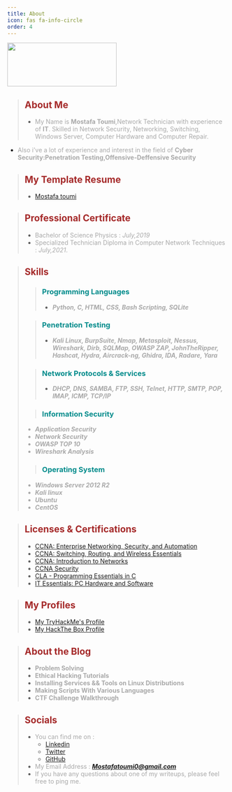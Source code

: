 ```yaml
---
title: About
icon: fas fa-info-circle
order: 4
---
```

<img src="https://raw.githubusercontent.com/Mostafatoumi/mostafatoumi.io_img/main/emSec02.gif" width="250" height="100">


> ## **<strong><font color="Brown">About Me</font></strong>**
> * <font color="DarkGray">My Name is <strong>Mostafa Toumi</strong>,Network Technician with experience of <strong>IT</strong>. Skilled in Network Security, Networking, Switching, Windows Server, Computer Hardware and Computer Repair.</font>
* <font color="DarkGray">Also i’ve a lot of experience and interest in the field of <strong>Cyber Security:Penetration Testing,Offensive-Deffensive Security</strong> </font>

> ## **<strong><font color="Brown">My Template Resume</font></strong>**
> * <a href="https://drive.google.com/file/d/1H6cGKowMtVAF8oS2lHDk6Kolex4211Wl/view" target="_blank">Mostafa toumi</a>

> ## **<strong><font color="Brown">Professional Certificate</font></strong>**
> * <font color="DarkGray"> Bachelor of Science Physics : <em> July,2019</em></font>
> * <font color="DarkGray"> Specialized Technician Diploma in Computer Network Techniques : <em>July,2021</em>.</font>

> ## **<strong><font color="Brown">Skills</font></strong>**
>> ### **<strong><font color="DarkCyan">Programming Languages</font></strong>**
>> * <font color="DarkGray"><em><strong>Python, C, HTML, CSS, Bash Scripting, SQLite</strong></em>
>
>> ### **<strong><font color="DarkCyan">Penetration Testing</font></strong>**
>> * <font color="DarkGray"><em><strong>Kali Linux, BurpSuite, Nmap, Metasploit, Nessus, Wireshark, Dirb, SQLMap, OWASP ZAP, JohnTheRipper, Hashcat, Hydra, Aircrack-ng, Ghidra, IDA, Radare, Yara</strong></em>
>
>> ### **<strong><font color="DarkCyan">Network Protocols & Services</font></strong>**
>> * <font color="DarkGray"><em><strong>DHCP, DNS, SAMBA, FTP, SSH, Telnet, HTTP, SMTP, POP, IMAP, ICMP, TCP/IP</strong></em>
>
>> ### **<strong><font color="DarkCyan">Information Security</font></strong>**
> * <font color="DarkGray"><em><strong>Application Security</strong></em>
> * <font color="DarkGray"><em><strong>Network Security</strong></em>
> * <font color="DarkGray"><em><strong>OWASP TOP 10</strong></em>
> * <font color="DarkGray"><em><strong>Wireshark Analysis</strong></em>
>
>>### **<strong><font color="DarkCyan">Operating System</font></strong>**
>* <font color="DarkGray"><em><strong>Windows Server 2012 R2</strong></em>
>* <font color="DarkGray"><em><strong>Kali linux</strong></em>
>* <font color="DarkGray"><em><strong>Ubuntu</strong></em>
>* <font color="DarkGray"><em><strong>CentOS</strong></em>

> ## **<strong><font color="Brown">Licenses & Certifications</font></strong>**
> * <a href="https://www.credly.com/badges/4058813d-f135-4190-919c-a6905662169a/public_url" target="_blank">CCNA: Enterprise Networking, Security, and Automation</a>
> * <a href="https://www.credly.com/badges/30bd4cb2-d56a-4540-9d7d-4124bb54e8b0/public_url" target="_blank">CCNA: Switching, Routing, and Wireless Essentials</a>
> * <a href="https://www.credly.com/badges/60af3227-2de6-44bc-a863-340095a04aa9/public_url" target="_blank">CCNA: Introduction to Networks</a>
> * <a href="https://drive.google.com/file/d/1o9wvtL0i4ChIdlCTkrVhWGMy55FhOVE5/view" target="_blank">	CCNA Security</a>
> * <a href="https://drive.google.com/file/d/1PmBo2xUjN6bpbE26i7JMnbNG-4-luPNE/view" target="_blank">CLA - Programming Essentials in C</a>
> * <a href="https://drive.google.com/file/d/1bGywmypJHFOWNT67aWEI7iazZAlpUhPO/view" target="_blank">IT Essentials: PC Hardware and Software</a>


> ## **<strong><font color="Brown">My Profiles</font></strong>**
> * <a href="https://tryhackme.com/p/Hightech" target="_blank">My TryHackMe's Profile</a>
> * <a href="https://www.hackthebox.com/home/users/profile/962022" target="_blank">My HackThe Box Profile</a>

> ## **<strong><font color="Brown">About the Blog</font></strong>**
> * <font color="DarkGray"> <strong>Problem Solving</strong></font>
> * <font color="DarkGray"> <strong>Ethical Hacking Tutorials</strong></font>
> * <font color="DarkGray"> <strong>Installing Services && Tools on Linux Distributions</strong></font>
> * <font color="DarkGray"> <strong>Making Scripts With Various Languages </strong></font>
> * <font color="DarkGray"><strong> CTF Challenge Walkthrough </strong></font>

> ## **<strong><font color="Brown">Socials</font></strong>**
> * <font color="DarkGray">You can find me on : </font>
>   * <a href="https://www.linkedin.com/in/Mostafatoumi/" target="_blank">Linkedin</a>
>   * <a href="https://twitter.com/EmSec0" target="_blank">Twitter</a>
>   * <a href="https://github.com/Mostafatoumi" target="_blank">GitHub</a>
> * <font color="DarkGray">My Email Address : <em><strong>Mostafatoumi0@gmail.com</strong></em></font>
> * <font color="DarkGray">If you have any questions about one of my writeups, please feel free to ping me.</font>


